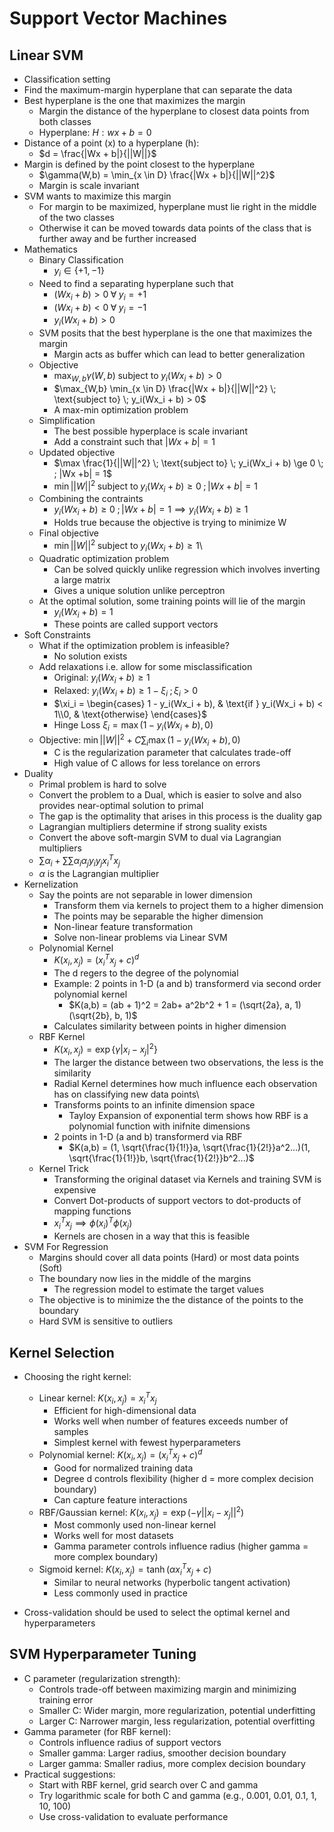 # Support Vector Machines

## Linear SVM

-   Classification setting
-   Find the maximum-margin hyperplane that can separate the data
-   Best hyperplane is the one that maximizes the margin
    -   Margin the distance of the hyperplane to closest data points from both classes
    -   Hyperplane: $H : wx +b = 0$
-   Distance of a point (x) to a hyperplane (h):
    -   $d = \frac{|Wx + b|}{||W||}$
-   Margin is defined by the point closest to the hyperplane
    -   $\gamma(W,b) = \min_{x \in D} \frac{|Wx + b|}{||W||^2}$
    -   Margin is scale invariant
-   SVM wants to maximize this margin
    -   For margin to be maximized, hyperplane must lie right in the middle of the two classes
    -   Otherwise it can be moved towards data points of the class that is further away and be further increased
-   Mathematics
    -   Binary Classification
        -   $y_i \in \{+1,-1\}$
    -   Need to find a separating hyperplane such that
        -   $(Wx_i + b) > 0 \; \forall \; y_i = +1$
        -   $(Wx_i + b) < 0 \; \forall \; y_i = -1$
        -   $y_i(Wx_i + b) > 0$
    -   SVM posits that the best hyperplane is the one that maximizes the margin
        -   Margin acts as buffer which can lead to better generalization
    -   Objective
        -   $\max_{W,b} \gamma(W,b) \; \text{subject to} \; y_i(Wx_i + b) > 0$
        -   $\max_{W,b} \min_{x \in D} \frac{|Wx + b|}{||W||^2} \; \text{subject to} \; y_i(Wx_i + b) > 0$
        -   A max-min optimization problem
    -   Simplification
        -   The best possible hyperplace is scale invariant
        -   Add a constraint such that $|Wx +b| = 1$
    -   Updated objective
        -   $\max \frac{1}{||W||^2} \; \text{subject to} \; y_i(Wx_i + b) \ge 0 \; ; |Wx +b| = 1$
        -   $\min ||W||^2 \; \text{subject to} \; y_i(Wx_i + b) \ge 0 \; ; |Wx +b| = 1$
    -   Combining the contraints
        -   $y_i(Wx_i + b) \ge 0\; ; |Wx +b| = 1 \implies y_i(Wx_i + b) \ge 1$
        -   Holds true because the objective is trying to minimize W
    -   Final objective
        -   $\min ||W||^2 \; \text{subject to} \; y_i(Wx_i + b) \ge 1$\
    -   Quadratic optimization problem
        -   Can be solved quickly unlike regression which involves inverting a large matrix
        -   Gives a unique solution unlike perceptron
    -   At the optimal solution, some training points will lie of the margin
        -   $y_i(Wx_i + b) = 1$
        -   These points are called support vectors
-   Soft Constraints
    -   What if the optimization problem is infeasible?
        -   No solution exists
    -   Add relaxations i.e. allow for some misclassification
        -   Original: $y_i(Wx_i + b) \ge 1$
        -   Relaxed: $y_i(Wx_i + b) \ge 1 - \xi_i \; ; \xi_i > 0$
        -   $\xi_i = \begin{cases} 1 - y_i(Wx_i + b), & \text{if } y_i(Wx_i + b) < 1\\0, & \text{otherwise} \end{cases}$
        -   Hinge Loss $\xi_i = \max (1 - y_i(Wx_i + b), 0)$
    -   Objective: $\min ||W||^2 + C \sum_i \max (1 - y_i(Wx_i + b), 0)$
        -   C is the regularization parameter that calculates trade-off
        -   High value of C allows for less torelance on errors
-   Duality
    -   Primal problem is hard to solve
    -   Convert the problem to a Dual, which is easier to solve and also provides near-optimal solution to primal
    -   The gap is the optimality that arises in this process is the duality gap
    -   Lagrangian multipliers determine if strong suality exists
    -   Convert the above soft-margin SVM to dual via Lagrangian multipliers
    -   $\sum \alpha_i + \sum\sum \alpha_i \alpha_j y_i y_j x_i^T x_j$
    -   $\alpha$ is the Lagrangian multiplier
-   Kernelization
    -   Say the points are not separable in lower dimension
        -   Transform them via kernels to project them to a higher dimension
        -   The points may be separable the higher dimension
        -   Non-linear feature transformation
        -   Solve non-linear problems via Linear SVM
    -   Polynomial Kernel
        -   $K(x_i, x_j) = (x_i^T x_j + c)^d$
        -   The d regers to the degree of the polynomial
        -   Example: 2 points in 1-D (a and b) transformerd via second order polynomial kernel
            -   $K(a,b) = (ab + 1)^2 = 2ab+ a^2b^2 + 1 = (\sqrt{2a}, a, 1)(\sqrt{2b}, b, 1)$
        -   Calculates similarity between points in higher dimension
    -   RBF Kernel
        -   $K(x_i, x_j) = \exp \{\gamma |x_i - x_j|^2\}$
        -   The larger the distance between two observations, the less is the similarity
        -   Radial Kernel determines how much influence each observation has on classifying new data points\
        -   Transforms points to an infinite dimension space
            -   Tayloy Expansion of exponential term shows how RBF is a polynomial function with inifnite dimensions
        -   2 points in 1-D (a and b) transformerd via RBF
            -   $K(a,b) = (1, \sqrt{\frac{1}{1!}}a, \sqrt{\frac{1}{2!}}a^2...)(1, \sqrt{\frac{1}{1!}}b, \sqrt{\frac{1}{2!}}b^2...)$
    -   Kernel Trick
        -   Transforming the original dataset via Kernels and training SVM is expensive
        -   Convert Dot-products of support vectors to dot-products of mapping functions
        -   $x_i^T x_j \implies \phi(x_i)^T \phi(x_j)$
        -   Kernels are chosen in a way that this is feasible
-   SVM For Regression
    -   Margins should cover all data points (Hard) or most data points (Soft)
    -   The boundary now lies in the middle of the margins
        -   The regression model to estimate the target values
    -   The objective is to minimize the the distance of the points to the boundary
    -   Hard SVM is sensitive to outliers 

## Kernel Selection

-   Choosing the right kernel:
    -   Linear kernel: $K(x_i, x_j) = x_i^T x_j$
        -   Efficient for high-dimensional data
        -   Works well when number of features exceeds number of samples
        -   Simplest kernel with fewest hyperparameters
    -   Polynomial kernel: $K(x_i, x_j) = (x_i^T x_j + c)^d$
        -   Good for normalized training data
        -   Degree d controls flexibility (higher d = more complex decision boundary)
        -   Can capture feature interactions
    -   RBF/Gaussian kernel: $K(x_i, x_j) = \exp(-\gamma ||x_i - x_j||^2)$
        -   Most commonly used non-linear kernel
        -   Works well for most datasets
        -   Gamma parameter controls influence radius (higher gamma = more complex boundary)
    -   Sigmoid kernel: $K(x_i, x_j) = \tanh(\alpha x_i^T x_j + c)$
        -   Similar to neural networks (hyperbolic tangent activation)
        -   Less commonly used in practice

-   Cross-validation should be used to select the optimal kernel and hyperparameters

## SVM Hyperparameter Tuning

-   C parameter (regularization strength):
    -   Controls trade-off between maximizing margin and minimizing training error
    -   Smaller C: Wider margin, more regularization, potential underfitting
    -   Larger C: Narrower margin, less regularization, potential overfitting
-   Gamma parameter (for RBF kernel):
    -   Controls influence radius of support vectors
    -   Smaller gamma: Larger radius, smoother decision boundary
    -   Larger gamma: Smaller radius, more complex decision boundary
-   Practical suggestions:
    -   Start with RBF kernel, grid search over C and gamma
    -   Try logarithmic scale for both C and gamma (e.g., 0.001, 0.01, 0.1, 1, 10, 100)
    -   Use cross-validation to evaluate performance 